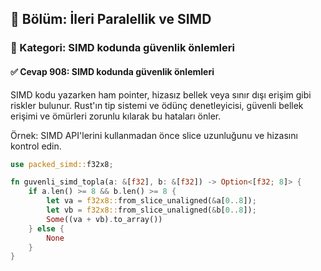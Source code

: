 ## 📘 Bölüm: İleri Paralellik ve SIMD
### 🔹 Kategori: SIMD kodunda güvenlik önlemleri
#### ✅ Cevap 908: SIMD kodunda güvenlik önlemleri

SIMD kodu yazarken ham pointer, hizasız bellek veya sınır dışı erişim gibi riskler bulunur. Rust'ın tip sistemi ve ödünç denetleyicisi, güvenli bellek erişimi ve ömürleri zorunlu kılarak bu hataları önler.

Örnek: SIMD API'lerini kullanmadan önce slice uzunluğunu ve hizasını kontrol edin.

```rust
use packed_simd::f32x8;

fn guvenli_simd_topla(a: &[f32], b: &[f32]) -> Option<[f32; 8]> {
    if a.len() >= 8 && b.len() >= 8 {
        let va = f32x8::from_slice_unaligned(&a[0..8]);
        let vb = f32x8::from_slice_unaligned(&b[0..8]);
        Some((va + vb).to_array())
    } else {
        None
    }
}
```
